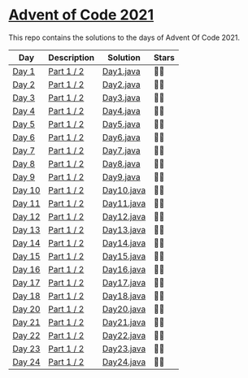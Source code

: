 # [Advent of Code 2021](https://adventofcode.com/2021)

This repo contains the solutions to the days of Advent Of Code 2021.

Day | Description | Solution | Stars
--- | --- | --- | --- |
[Day 1](https://adventofcode.com/2021/day/1) | [Part 1 / 2](res/day1/description.md) | [Day1.java](src/com/rips7/days/Day1.java) | 🌟🌟
[Day 2](https://adventofcode.com/2021/day/2) | [Part 1 / 2](res/day2/description.md) | [Day2.java](src/com/rips7/days/Day2.java) | 🌟🌟
[Day 3](https://adventofcode.com/2021/day/3) | [Part 1 / 2](res/day3/description.md) | [Day3.java](src/com/rips7/days/Day3.java) | 🌟🌟
[Day 4](https://adventofcode.com/2021/day/4) | [Part 1 / 2](res/day4/description.md) | [Day4.java](src/com/rips7/days/Day4.java) | 🌟🌟
[Day 5](https://adventofcode.com/2021/day/5) | [Part 1 / 2](res/day5/description.md) | [Day5.java](src/com/rips7/days/Day5.java) | 🌟🌟
[Day 6](https://adventofcode.com/2021/day/6) | [Part 1 / 2](res/day6/description.md) | [Day6.java](src/com/rips7/days/Day6.java) | 🌟🌟
[Day 7](https://adventofcode.com/2021/day/7) | [Part 1 / 2](res/day7/description.md) | [Day7.java](src/com/rips7/days/Day7.java) | 🌟🌟
[Day 8](https://adventofcode.com/2021/day/8) | [Part 1 / 2](res/day8/description.md) | [Day8.java](src/com/rips7/days/Day8.java) | 🌟🌟
[Day 9](https://adventofcode.com/2021/day/9) | [Part 1 / 2](res/day9/description.md) | [Day9.java](src/com/rips7/days/Day9.java) | 🌟🌟
[Day 10](https://adventofcode.com/2021/day/10) | [Part 1 / 2](res/day10/description.md) | [Day10.java](src/com/rips7/days/Day10.java) | 🌟🌟
[Day 11](https://adventofcode.com/2021/day/11) | [Part 1 / 2](res/day11/description.md) | [Day11.java](src/com/rips7/days/Day11.java) | 🌟🌟
[Day 12](https://adventofcode.com/2021/day/12) | [Part 1 / 2](res/day12/description.md) | [Day12.java](src/com/rips7/days/Day12.java) | 🌟🌟
[Day 13](https://adventofcode.com/2021/day/13) | [Part 1 / 2](res/day13/description.md) | [Day13.java](src/com/rips7/days/Day13.java) | 🌟🌟
[Day 14](https://adventofcode.com/2021/day/14) | [Part 1 / 2](res/day14/description.md) | [Day14.java](src/com/rips7/days/Day14.java) | 🌟🌟
[Day 15](https://adventofcode.com/2021/day/15) | [Part 1 / 2](res/day15/description.md) | [Day15.java](src/com/rips7/days/Day15.java) | 🌟🌟
[Day 16](https://adventofcode.com/2021/day/16) | [Part 1 / 2](res/day16/description.md) | [Day16.java](src/com/rips7/days/Day16.java) | 🌟🌟
[Day 17](https://adventofcode.com/2021/day/17) | [Part 1 / 2](res/day17/description.md) | [Day17.java](src/com/rips7/days/Day17.java) | 🌟🌟
[Day 18](https://adventofcode.com/2021/day/18) | [Part 1 / 2](res/day18/description.md) | [Day18.java](src/com/rips7/days/Day18.java) | 🌟🌟
[Day 20](https://adventofcode.com/2021/day/20) | [Part 1 / 2](res/day20/description.md) | [Day20.java](src/com/rips7/days/Day20.java) | 🌟🌟
[Day 21](https://adventofcode.com/2021/day/21) | [Part 1 / 2](res/day21/description.md) | [Day21.java](src/com/rips7/days/Day21.java) | 🌟🌟
[Day 22](https://adventofcode.com/2021/day/22) | [Part 1 / 2](res/day22/description.md) | [Day22.java](src/com/rips7/days/Day22.java) | 🌟🌟
[Day 23](https://adventofcode.com/2021/day/23) | [Part 1 / 2](res/day23/description.md) | [Day23.java](src/com/rips7/days/Day23.java) | 🌟🌟
[Day 24](https://adventofcode.com/2021/day/24) | [Part 1 / 2](res/day24/description.md) | [Day24.java](src/com/rips7/days/Day24.java) | 🌟🌟